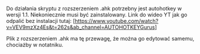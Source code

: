 Do działania skryptu z rozszerzeniem .ahk potrzebny jest autohotkey w wersji 1.1. Niekoniecznie musi być zainstalowany. 
Link do wideo YT jak go odpalić bez instalacji tutaj: 
[https://www.youtube.com/watch?v=VEV9mzXz4Es&t=262s&ab_channel=AUTOHOTKEYGurus]

Plik z rozszerzeniem .ahk ma tę przewagę, że można go edytować samemu, chociażby w notatniku.
